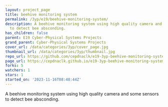 ```yaml
---
layout: project_page
title: beehive monitoring system
permalink: /3yp/e19/beehive-monitoring-system/
description: A beehive monitoring system using high quality camera and some sensors
  to detect bee absconding.
has_children: false
parent: E19 Cyber-Physical Systems Projects
grand_parent: Cyber-Physical Systems Projects
cover_url: /data/categories/3yp/cover_page.jpg
thumbnail_url: /data/categories/3yp/thumbnail.jpg
repo_url: https://github.com/cepdnaclk/e19-3yp-beehive-monitoring-system
page_url: https://cepdnaclk.github.io/e19-3yp-beehive-monitoring-system
forks: 5
watchers: 1
stars: 1
started_on: '2023-11-16T08:48:44Z'
---
```


A beehive monitoring system using high quality camera and some sensors to detect bee absconding.